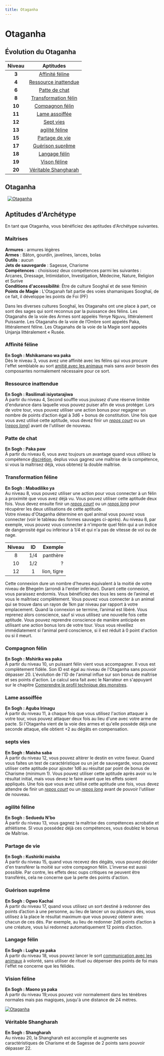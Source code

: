 ```yaml
---
title: Otaganha
---
```

# Otaganha

## Évolution du Otaganha

|Niveau|Aptitudes|
|:-:|:-:|
|**3**|[Affinité féline](#affinite-feline)|
|**4**|[Ressource inattendue](#ressource-inattendue)|
|**6**|[Patte de chat](#patte-de-chat)|
|**8**|[Transformation félin](#transformation-feline)|
|**10**|[Compagnon félin](#compagnon-felin)|
|**11**|[Lame assoiffée](#lame-assoiffee)|
|**12**|[Sept vies](#sept-vies)|
|**13**|[agilité féline](#agilite-feline)|
|**15**|[Partage de vie](#partage-de-vie)|
|**17**|[Guérison suprême](#guerison-supreme)|
|**18**|[Langage félin](#langage-felin)|
|**19**|[Vison féline](#vision-feline)|
|**20**|[Véritable Shangharah](#veritable-shangharah)|

## Otaganha
&nbsp;
[![Otaganha](https://www.douaratil.fr/illustrations/archetype/otaganha300.jpeg)](https://www.douaratil.fr/illustrations/archetype/otaganha.jpeg)  

## Aptitudes d'Archétype
En tant que Otaganha, vous bénéficiez des aptitudes d'Archétype suivantes.

### Maîtrises
**Armures** : armures légères  
**Armes** : Bâton, gourdin, javelines, lances, bolas   
**Outils** : aucun  
**Jets de sauvegarde** : Sagesse, Charisme  
**Compétences** : choisissez deux compétences parmi les suivantes : Arcanes, Dressage, Intimidation, Investigation, Médecine, Nature, Religion et Surive  
**Conditions d'accessibilité**: Être de culture Sooghaï et de sexe féminin  
**Points de Magie** : L'Otaganah fait partie des voies shamaniques Sooghaï, de ce fait, il développe les points de Foi (PF)  

Dans les diverses cultures Sooghaï, les Otaganahs ont une place à part, ce sont des sages qui sont reconnus par la puissance des félins.  Les Otaganahs de la voie des Armes sont appelés Yenye Nguvu, littéralement Puissante. Les Otaganahs de la voie de l’Ombre sont appelés Paka, littéralement féline. Les Otaganahs de la voie de la Magie sont appelés Unjanja littéralement « Rusée.  


### Affinité féline
**En Sogh : Mshikamano wa paka**  
Dès le niveau 3, vous avez une affinité avec les félins qui vous procure l'effet semblable au sort [amitié avec les animaux](/grimoire/amitié-avec-les-animaux) mais sans avoir besoin des composantes normalement nécessaire pour ce sort.

### Ressource inattendue
**En Sogh : Rasilimali isiyotarajiwa**  
À partir du niveau 4, Second souffle vous jouissez d'une réserve limitée d'endurance dans laquelle vous pouvez puiser afin de vous protéger. Lors de votre tour, vous pouvez utiliser une action bonus pour regagner un nombre de points d’action égal à 3d6 + bonus de constitution. Une fois que vous avez utilisé cette aptitude, vous devez finir un [_repos court_](/gerer-la-sante-du-personnage/#repos-court) ou un [_[_repos long_](/gerer-la-sante-du-personnage/#repos-long)_] avant de l'utiliser de nouveau.   

### Patte de chat
**En Sogh : Paka paw**  
À partir du niveau 6, vous avez toujours un avantage quand vous utilisez la compétence [discrétion](/utiliser-les-caracteristiques/#dextérité), deplus vous gagnez une maîtrise de la compétence, si vous la maîtrisez déjà, vous obtenez la double maîtrise.  

### Transformation féline
**En Sogh :  Mabadiliko ya**  
Au niveau 8, vous pouvez utiliser une action pour vous connecter à un félin à proximité que vous avez déjà vu. Vous pouvez utiliser cette aptitude deux fois. Vous devez ensuite finir un [_repos court_](/gerer-la-sante-du-personnage/#repos-court) ou un [_repos long_](/gerer-la-sante-du-personnage/#repos-long) pour récupérer les deux utilisations de cette aptitude.  
Votre niveau d'Otaganha détermine en quel animal vous pouvez vous connecter (voir le tableau des formes sauvages ci-après). Au niveau 8, par exemple, vous pouvez vous connecter à n'importe quel félin qui a un indice de dangerosité égal ou inférieur à 1/4 et qui n'a pas de vitesse de vol ou de nage.  

|Niveau|ID|Exemple|
|:-:|:-:|-:|
|8|1/4|panthère|
|10|1/2|?|
|12|1|lion, tigre|

Cette connexion dure un nombre d'heures équivalent à la moitié de votre niveau de Bhegelm (arrondi à l'entier inférieur). Durant cette connexion, vous paraissez endormis. Vous bénéficiez des tous les sens de l’animal et vous le maîtrisez complètement. Vous pouvez vous connecter à un animal qui se trouve dans un rayon de 1km par niveau par rapport à votre emplacement. Quand la connexion se termine, l’animal est libéré. Vous reprenez alors conscience, sauf si vous utilisez une nouvelle fois cette aptitude. Vous pouvez reprendre conscience de manière anticipée en utilisant une action bonus lors de votre tour. Vous vous réveillez immédiatement si l’animal perd conscience, si il est réduit à 0 point d'action ou si il meurt.  

### Compagnon félin  
**En Sogh : Mshirika wa paka**  
À partir du niveau 10, un puissant félin vient vous accompagner. Il vous est complètement fidèle. Son ID est égal au niveau de l'Otaganha sans pouvoir dépasser 20. L'évolution de l'ID de l'animal influe sur son bonus de maîtrise et ses points d'action. Le calcul sera fait avec le Narrateur en s'appuyant sur le chapitre [Comprendre le profil technique des monstres](/comprendre-le-profil-technique-des-monstres).

### Lame assoiffée
**En Sogh : Aguba Irinagu**  
À partir du niveau 11, à chaque fois que vous utilisez l'action attaquer à votre tour, vous pouvez attaquer deux fois au lieu d'une avec votre arme de pacte. Si l'Otaganha vient de la voie des armes et qu'elle possède déjà une seconde attaque, elle obtient +2 au dégâts en compensation.  

### septs vies  
**En Sogh : Maisha saba**  
À partir du niveau 12, vous pouvez altèrer le destin en votre faveur. Quand vous faites un test de caractéristique ou un jet de sauvegarde, vous pouvez utiliser cette aptitude pour ajouter 1d6 au résultat par point de bonus de Charisme (minimum 1). Vous pouvez utiliser cette aptitude après avoir vu le résultat initial, mais vous devez le faire avant que les effets soient appliqués.
Une fois que vous avez utilisé cette aptitude une fois, vous devez attendre de finir un [_repos court_](/gerer-la-sante-du-personnage/#repos-court) ou un [_repos long_](/gerer-la-sante-du-personnage/#repos-long) avant de pouvoir l'utiliser de nouveau.  

### agilité féline  
**En Sogh : Seduedu N’bo**  
À partir du niveau 13, vous gagnez la maîtrise des compétences acrobatie et athlétisme. SI vous possédez déjà ces compétences, vous doublez le bonus de Maîtrise.  

### Partage de vie
**En Sogh : Kushiriki maisha**  
À partir du niveau 15, quand vous recevez des dégâts, vous pouvez décider d'en transférer la moitié sur votre compagnon félin. L'inverse est aussi possible. Par contre, les effets desc oups critiques ne peuvent être transférés, cela ne concerne que la perte des points d'action.  

### Guérison suprême  
**En Sogh : Ogwo Kachai**  
À partir du niveau 17, quand vous utilisez un sort destiné à redonner des points d’action à une personne, au lieu de lancer un ou plusieurs dés, vous utilisez à la place le résultat maximum que vous pouvez obtenir avec chacun de ces dés. Par exemple, au lieu de redonner 2d6 points d’action à une créature, vous lui redonnez automatiquement 12 points d’action.  

### Langage félin  
**En Sogh : Lugha ya paka**  
À partir du niveau 18, vous pouvez lancer le sort [communication avec les animaux](/grimoire/communication-avec-les-animaux)  à volonté, sans utiliser de rituel ou dépenser des points de foi mais l'effet ne concerne que les félidés.  

### Vision féline  
**En Sogh : Maono ya paka**  
 À partir du niveau 19,vous pouvez voir normalement dans les ténèbres normales mais pas magiques, jusqu'à une distance de 24 mètres.  

[![Otaganha](https://www.douaratil.fr/illustrations/archetype/otaganha5300.jpeg)](https://www.douaratil.fr/illustrations/archetype/otaganha5.jpeg)  

### Véritable Shangharah
**En Sogh : Shangharah**  
Au niveau 20, la Shangharah est accomplie et augmente ses caractéristiques de Charisme et de Sagesse de 2 points sans pouvoir dépasser 22.

